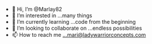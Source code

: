- 👋 Hi, I’m @Marlay82
- 👀 I’m interested in ...many things
- 🌱 I’m currently learning ...code from the beginning
- 💞️ I’m looking to collaborate on ...endless possibilities
- 📫 How to reach me ...mari@ladywarriorconcepts.com

<!---
Marlay82/Marlay82 is a ✨ special ✨ repository because its `README.md` (this file) appears on your GitHub profile.
You can click the Preview link to take a look at your changes.
--->

